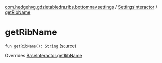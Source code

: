 [com.hedgehog.gdzietabiedra.ribs.bottomnav.settings](../index.md) / [SettingsInteractor](index.md) / [getRibName](./get-rib-name.md)

# getRibName

`fun getRibName(): `[`String`](https://kotlinlang.org/api/latest/jvm/stdlib/kotlin/-string/index.html) [(source)](https://github.com/asvid/GdzieTaBiedra/tree/master/app/src/main/java/com/hedgehog/gdzietabiedra/ribs/bottomnav/settings/SettingsInteractor.kt#L30)

Overrides [BaseInteractor.getRibName](../../com.uber.rib.core/-base-interactor/get-rib-name.md)

